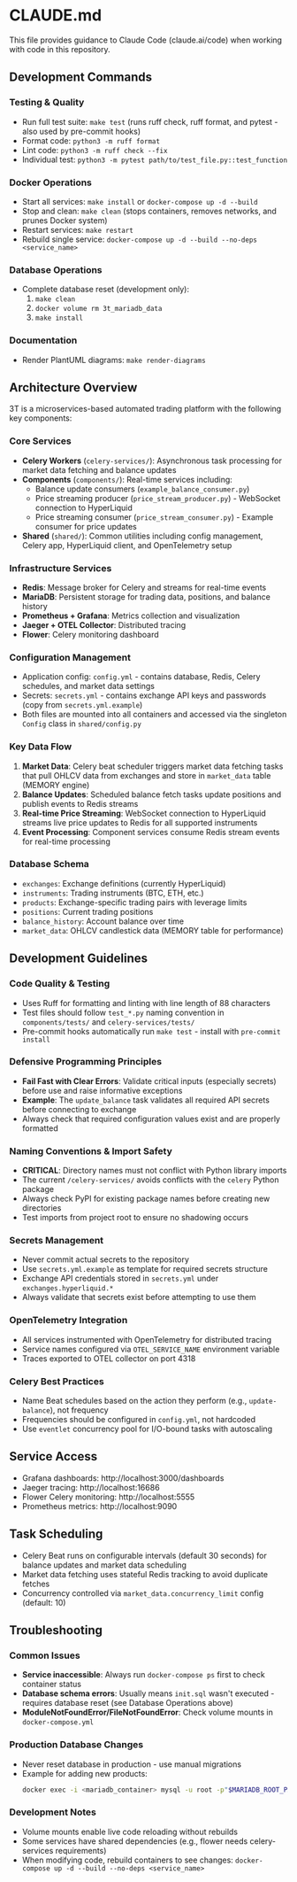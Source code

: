 # CLAUDE.md

This file provides guidance to Claude Code (claude.ai/code) when working with code in this repository.

## Development Commands

### Testing & Quality
- Run full test suite: `make test` (runs ruff check, ruff format, and pytest - also used by pre-commit hooks)
- Format code: `python3 -m ruff format`
- Lint code: `python3 -m ruff check --fix`
- Individual test: `python3 -m pytest path/to/test_file.py::test_function`

### Docker Operations
- Start all services: `make install` or `docker-compose up -d --build`
- Stop and clean: `make clean` (stops containers, removes networks, and prunes Docker system)
- Restart services: `make restart`
- Rebuild single service: `docker-compose up -d --build --no-deps <service_name>`

### Database Operations
- Complete database reset (development only):
  1. `make clean`
  2. `docker volume rm 3t_mariadb_data`
  3. `make install`

### Documentation
- Render PlantUML diagrams: `make render-diagrams`

## Architecture Overview

3T is a microservices-based automated trading platform with the following key components:

### Core Services
- **Celery Workers** (`celery-services/`): Asynchronous task processing for market data fetching and balance updates
- **Components** (`components/`): Real-time services including:
  - Balance update consumers (`example_balance_consumer.py`)
  - Price streaming producer (`price_stream_producer.py`) - WebSocket connection to HyperLiquid
  - Price streaming consumer (`price_stream_consumer.py`) - Example consumer for price updates
- **Shared** (`shared/`): Common utilities including config management, Celery app, HyperLiquid client, and OpenTelemetry setup

### Infrastructure Services
- **Redis**: Message broker for Celery and streams for real-time events
- **MariaDB**: Persistent storage for trading data, positions, and balance history
- **Prometheus + Grafana**: Metrics collection and visualization  
- **Jaeger + OTEL Collector**: Distributed tracing
- **Flower**: Celery monitoring dashboard

### Configuration Management
- Application config: `config.yml` - contains database, Redis, Celery schedules, and market data settings
- Secrets: `secrets.yml` - contains exchange API keys and passwords (copy from `secrets.yml.example`)
- Both files are mounted into all containers and accessed via the singleton `Config` class in `shared/config.py`

### Key Data Flow
1. **Market Data**: Celery beat scheduler triggers market data fetching tasks that pull OHLCV data from exchanges and store in `market_data` table (MEMORY engine)
2. **Balance Updates**: Scheduled balance fetch tasks update positions and publish events to Redis streams
3. **Real-time Price Streaming**: WebSocket connection to HyperLiquid streams live price updates to Redis for all supported instruments
4. **Event Processing**: Component services consume Redis stream events for real-time processing

### Database Schema
- `exchanges`: Exchange definitions (currently HyperLiquid)
- `instruments`: Trading instruments (BTC, ETH, etc.)
- `products`: Exchange-specific trading pairs with leverage limits
- `positions`: Current trading positions
- `balance_history`: Account balance over time
- `market_data`: OHLCV candlestick data (MEMORY table for performance)

## Development Guidelines

### Code Quality & Testing
- Uses Ruff for formatting and linting with line length of 88 characters
- Test files should follow `test_*.py` naming convention in `components/tests/` and `celery-services/tests/`
- Pre-commit hooks automatically run `make test` - install with `pre-commit install`

### Defensive Programming Principles
- **Fail Fast with Clear Errors**: Validate critical inputs (especially secrets) before use and raise informative exceptions
- **Example**: The `update_balance` task validates all required API secrets before connecting to exchange
- Always check that required configuration values exist and are properly formatted

### Naming Conventions & Import Safety
- **CRITICAL**: Directory names must not conflict with Python library imports
- The current `/celery-services/` avoids conflicts with the `celery` Python package
- Always check PyPI for existing package names before creating new directories
- Test imports from project root to ensure no shadowing occurs

### Secrets Management
- Never commit actual secrets to the repository
- Use `secrets.yml.example` as template for required secrets structure
- Exchange API credentials stored in `secrets.yml` under `exchanges.hyperliquid.*`
- Always validate that secrets exist before attempting to use them

### OpenTelemetry Integration
- All services instrumented with OpenTelemetry for distributed tracing
- Service names configured via `OTEL_SERVICE_NAME` environment variable
- Traces exported to OTEL collector on port 4318

### Celery Best Practices
- Name Beat schedules based on the action they perform (e.g., `update-balance`), not frequency
- Frequencies should be configured in `config.yml`, not hardcoded
- Use `eventlet` concurrency pool for I/O-bound tasks with autoscaling

## Service Access
- Grafana dashboards: http://localhost:3000/dashboards
- Jaeger tracing: http://localhost:16686
- Flower Celery monitoring: http://localhost:5555
- Prometheus metrics: http://localhost:9090

## Task Scheduling
- Celery Beat runs on configurable intervals (default 30 seconds) for balance updates and market data scheduling
- Market data fetching uses stateful Redis tracking to avoid duplicate fetches
- Concurrency controlled via `market_data.concurrency_limit` config (default: 10)

## Troubleshooting

### Common Issues
- **Service inaccessible**: Always run `docker-compose ps` first to check container status
- **Database schema errors**: Usually means `init.sql` wasn't executed - requires database reset (see Database Operations above)
- **ModuleNotFoundError/FileNotFoundError**: Check volume mounts in `docker-compose.yml`

### Production Database Changes
- Never reset database in production - use manual migrations
- Example for adding new products:
  ```bash
  docker exec -i <mariadb_container> mysql -u root -p"$MARIADB_ROOT_PASSWORD" 3t < "INSERT INTO instruments (name) VALUES ('NEW_INSTRUMENT');"
  ```

### Development Notes
- Volume mounts enable live code reloading without rebuilds
- Some services have shared dependencies (e.g., flower needs celery-services requirements)
- When modifying code, rebuild containers to see changes: `docker-compose up -d --build --no-deps <service_name>`